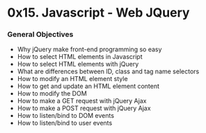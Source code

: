 # 0x15. Javascript - Web JQuery

### General Objectives

* Why jQuery make front-end programming so easy
* How to select HTML elements in Javascript
* How to select HTML elements with jQuery
* What are differences between ID, class and tag name selectors
* How to modify an HTML element style
* How to get and update an HTML element content
* How to modify the DOM
* How to make a GET request with jQuery Ajax
* How to make a POST request with jQuery Ajax
* How to listen/bind to DOM events
* How to listen/bind to user events
